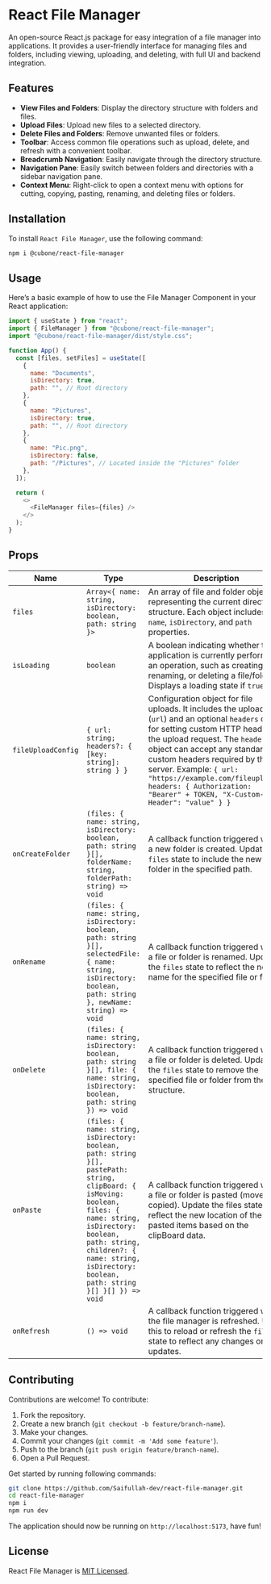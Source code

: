 # React File Manager

An open-source React.js package for easy integration of a file manager into applications. It provides a user-friendly interface for managing files and folders, including viewing, uploading, and deleting, with full UI and backend integration.

## Features

- **View Files and Folders**: Display the directory structure with folders and files.
- **Upload Files**: Upload new files to a selected directory.
- **Delete Files and Folders**: Remove unwanted files or folders.
- **Toolbar**: Access common file operations such as upload, delete, and refresh with a convenient toolbar.
- **Breadcrumb Navigation**: Easily navigate through the directory structure.
- **Navigation Pane**: Easily switch between folders and directories with a sidebar navigation pane.
- **Context Menu**: Right-click to open a context menu with options for cutting, copying, pasting, renaming, and deleting files or folders.

## Installation

To install `React File Manager`, use the following command:

```bash
npm i @cubone/react-file-manager
```

## Usage

Here’s a basic example of how to use the File Manager Component in your React application:

```javascript
import { useState } from "react";
import { FileManager } from "@cubone/react-file-manager";
import "@cubone/react-file-manager/dist/style.css";

function App() {
  const [files, setFiles] = useState([
    {
      name: "Documents",
      isDirectory: true,
      path: "", // Root directory
    },
    {
      name: "Pictures",
      isDirectory: true,
      path: "", // Root directory
    },
    {
      name: "Pic.png",
      isDirectory: false,
      path: "/Pictures", // Located inside the "Pictures" folder
    },
  ]);

  return (
    <>
      <FileManager files={files} />
    </>
  );
}
```
## Props

| Name       | Type                                                                                           | Description                                                                 |
|-----------------|------------------------------------------------------------------------------------------------|-----------------------------------------------------------------------------|
| `files`         | `Array<{ name: string, isDirectory: boolean, path: string }>`                                 | An array of file and folder objects representing the current directory structure. Each object includes `name`, `isDirectory`, and `path` properties. |
| `isLoading`     | `boolean`                                                                                      | A boolean indicating whether the application is currently performing an operation, such as creating, renaming, or deleting a file/folder. Displays a loading state if `true`. |
| `fileUploadConfig`| `{ url: string; headers?: { [key: string]: string } }` | Configuration object for file uploads. It includes the upload URL (`url`) and an optional `headers` object for setting custom HTTP headers in the upload request. The `headers` object can accept any standard or custom headers required by the server. Example: `{ url: "https://example.com/fileupload", headers: { Authorization: "Bearer" + TOKEN, "X-Custom-Header": "value" } }` |
| `onCreateFolder`| `(files: { name: string, isDirectory: boolean, path: string }[], folderName: string, folderPath: string) => void` | A callback function triggered when a new folder is created. Update the `files` state to include the new folder in the specified path. |
| `onRename`      | `(files: { name: string, isDirectory: boolean, path: string }[], selectedFile: { name: string, isDirectory: boolean, path: string }, newName: string) => void` | A callback function triggered when a file or folder is renamed. Update the `files` state to reflect the new name for the specified file or folder. |
| `onDelete`      | `(files: { name: string, isDirectory: boolean, path: string }[], file: { name: string, isDirectory: boolean, path: string }) => void` | A callback function triggered when a file or folder is deleted. Update the `files` state to remove the specified file or folder from the structure. |
| `onPaste`       | `(files: { name: string, isDirectory: boolean, path: string }[], pastePath: string, clipBoard: { isMoving: boolean, files: { name: string, isDirectory: boolean, path: string, children?: { name: string, isDirectory: boolean, path: string }[] }[] }) => void` | A callback function triggered when a file or folder is pasted (moved or copied). Update the files state to reflect the new location of the pasted items based on the clipBoard data. |
| `onRefresh`     | `() => void`                                                                                   | A callback function triggered when the file manager is refreshed. Use this to reload or refresh the `files` state to reflect any changes or updates. |

## Contributing

Contributions are welcome! To contribute:

1. Fork the repository.
2. Create a new branch (`git checkout -b feature/branch-name`).
3. Make your changes.
4. Commit your changes (`git commit -m 'Add some feature'`).
5. Push to the branch (`git push origin feature/branch-name`).
6. Open a Pull Request.

Get started by running following commands:

```bash
git clone https://github.com/Saifullah-dev/react-file-manager.git
cd react-file-manager
npm i
npm run dev
```
The application should now be running on `http://localhost:5173`, have fun!

## License

React File Manager is [MIT Licensed](LICENSE).
